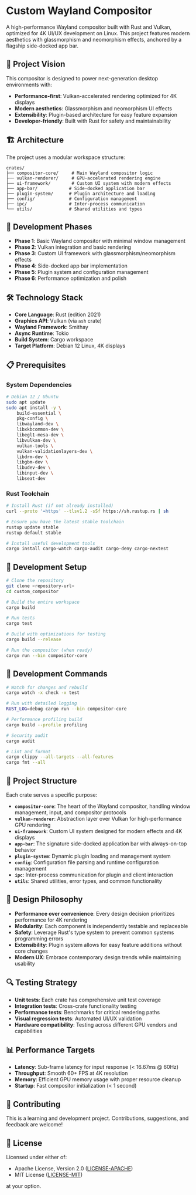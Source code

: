 # Custom Wayland Compositor

A high-performance Wayland compositor built with Rust and Vulkan, optimized for 4K UI/UX development on Linux. This project features modern aesthetics with glassmorphism and neomorphism effects, anchored by a flagship side-docked app bar.

## 🎯 Project Vision

This compositor is designed to power next-generation desktop environments with:
- **Performance-first**: Vulkan-accelerated rendering optimized for 4K displays
- **Modern aesthetics**: Glassmorphism and neomorphism UI effects
- **Extensibility**: Plugin-based architecture for easy feature expansion
- **Developer-friendly**: Built with Rust for safety and maintainability

## 🏗️ Architecture

The project uses a modular workspace structure:

```
crates/
├── compositor-core/     # Main Wayland compositor logic
├── vulkan-renderer/     # GPU-accelerated rendering engine
├── ui-framework/        # Custom UI system with modern effects
├── app-bar/            # Side-docked application bar
├── plugin-system/      # Plugin architecture and loading
├── config/             # Configuration management
├── ipc/                # Inter-process communication
└── utils/              # Shared utilities and types
```

## 🚀 Development Phases

- **Phase 1**: Basic Wayland compositor with minimal window management
- **Phase 2**: Vulkan integration and basic rendering
- **Phase 3**: Custom UI framework with glassmorphism/neomorphism effects
- **Phase 4**: Side-docked app bar implementation
- **Phase 5**: Plugin system and configuration management
- **Phase 6**: Performance optimization and polish

## 🛠️ Technology Stack

- **Core Language**: Rust (edition 2021)
- **Graphics API**: Vulkan (via `ash` crate)
- **Wayland Framework**: Smithay
- **Async Runtime**: Tokio
- **Build System**: Cargo workspace
- **Target Platform**: Debian 12 Linux, 4K displays

## 📋 Prerequisites

### System Dependencies
```bash
# Debian 12 / Ubuntu
sudo apt update
sudo apt install -y \
    build-essential \
    pkg-config \
    libwayland-dev \
    libxkbcommon-dev \
    libegl1-mesa-dev \
    libvulkan-dev \
    vulkan-tools \
    vulkan-validationlayers-dev \
    libdrm-dev \
    libgbm-dev \
    libudev-dev \
    libinput-dev \
    libseat-dev
```

### Rust Toolchain
```bash
# Install Rust (if not already installed)
curl --proto '=https' --tlsv1.2 -sSf https://sh.rustup.rs | sh

# Ensure you have the latest stable toolchain
rustup update stable
rustup default stable

# Install useful development tools
cargo install cargo-watch cargo-audit cargo-deny cargo-nextest
```

## 🔧 Development Setup

```bash
# Clone the repository
git clone <repository-url>
cd custom_compositor

# Build the entire workspace
cargo build

# Run tests
cargo test

# Build with optimizations for testing
cargo build --release

# Run the compositor (when ready)
cargo run --bin compositor-core
```

## 🧪 Development Commands

```bash
# Watch for changes and rebuild
cargo watch -x check -x test

# Run with detailed logging
RUST_LOG=debug cargo run --bin compositor-core

# Performance profiling build
cargo build --profile profiling

# Security audit
cargo audit

# Lint and format
cargo clippy --all-targets --all-features
cargo fmt --all
```

## 📁 Project Structure

Each crate serves a specific purpose:

- **`compositor-core`**: The heart of the Wayland compositor, handling window management, input, and compositor protocols
- **`vulkan-renderer`**: Abstraction layer over Vulkan for high-performance GPU rendering
- **`ui-framework`**: Custom UI system designed for modern effects and 4K displays
- **`app-bar`**: The signature side-docked application bar with always-on-top behavior
- **`plugin-system`**: Dynamic plugin loading and management system
- **`config`**: Configuration file parsing and runtime configuration management
- **`ipc`**: Inter-process communication for plugin and client interaction
- **`utils`**: Shared utilities, error types, and common functionality

## 🎨 Design Philosophy

- **Performance over convenience**: Every design decision prioritizes performance for 4K rendering
- **Modularity**: Each component is independently testable and replaceable
- **Safety**: Leverage Rust's type system to prevent common systems programming errors
- **Extensibility**: Plugin system allows for easy feature additions without core changes
- **Modern UX**: Embrace contemporary design trends while maintaining usability

## 🔍 Testing Strategy

- **Unit tests**: Each crate has comprehensive unit test coverage
- **Integration tests**: Cross-crate functionality testing
- **Performance tests**: Benchmarks for critical rendering paths
- **Visual regression tests**: Automated UI/UX validation
- **Hardware compatibility**: Testing across different GPU vendors and capabilities

## 📊 Performance Targets

- **Latency**: Sub-frame latency for input response (< 16.67ms @ 60Hz)
- **Throughput**: Smooth 60+ FPS at 4K resolution
- **Memory**: Efficient GPU memory usage with proper resource cleanup
- **Startup**: Fast compositor initialization (< 1 second)

## 🤝 Contributing

This is a learning and development project. Contributions, suggestions, and feedback are welcome!

## 📄 License

Licensed under either of:
- Apache License, Version 2.0 ([LICENSE-APACHE](LICENSE-APACHE))
- MIT License ([LICENSE-MIT](LICENSE-MIT))

at your option.
